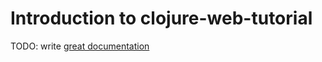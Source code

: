 # Introduction to clojure-web-tutorial

TODO: write [great documentation](http://jacobian.org/writing/what-to-write/)
